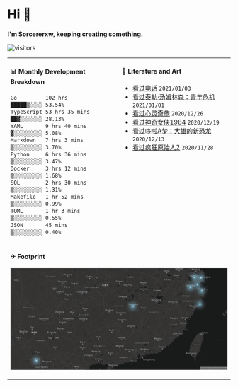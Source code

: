 # Hi 👋

**I'm Sorcererxw, keeping creating something.**

![visitors](https://visitor-badge.glitch.me/badge?page_id=sorcererxw.sorcererx)

<table width="800px">
<tr>
<td valign="top" width="50%">

#### 📊 Monthly Development Breakdown

<!--START_SECTION:waka-->
```text
Go         102 hrs        █████▒░░░░ 53.54%
TypeScript 53 hrs 35 mins ██▓░░░░░░░ 28.13%
YAML       9 hrs 40 mins  ▓░░░░░░░░░ 5.08%
Markdown   7 hrs 3 mins   ▒░░░░░░░░░ 3.70%
Python     6 hrs 36 mins  ▒░░░░░░░░░ 3.47%
Docker     3 hrs 12 mins  ▒░░░░░░░░░ 1.68%
SQL        2 hrs 30 mins  ▒░░░░░░░░░ 1.31%
Makefile   1 hr 52 mins   ▒░░░░░░░░░ 0.99%
TOML       1 hr 3 mins    ▒░░░░░░░░░ 0.55%
JSON       45 mins        ▒░░░░░░░░░ 0.40%
```
<!--END_SECTION:waka-->

<td valign="top" width="50%">

#### 💃 Literature and Art

<!--START_SECTION:douban-->
* [看过电话](http://movie.douban.com/subject/30346025/) <code>2021/01/03</code>
* [看过泰勒·汤姆林森：青年危机](http://movie.douban.com/subject/34979178/) <code>2021/01/01</code>
* [看过心灵奇旅](http://movie.douban.com/subject/24733428/) <code>2020/12/26</code>
* [看过神奇女侠1984](http://movie.douban.com/subject/27073752/) <code>2020/12/19</code>
* [看过哆啦A梦：大雄的新恐龙](http://movie.douban.com/subject/34454004/) <code>2020/12/13</code>
* [看过疯狂原始人2](http://movie.douban.com/subject/24298954/) <code>2020/11/28</code>

<!--END_SECTION:douban-->

</td>
</tr>
<tr>
<td colspan="2">

#### ✈ Footprint

![footprint](./footprint.png)

</td>
</tr>
</table>


